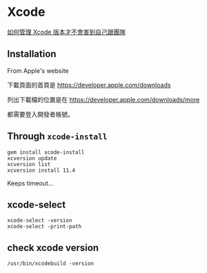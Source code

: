 # Xcode

[如何管理 Xcode 版本才不會害到自己跟團隊](https://13h.tw/2019/11/01/manage-xcode-versions.html)

## Installation

From Apple's website

下載頁面的首頁是 https://developer.apple.com/downloads

列出下載檔的位置是在 https://developer.apple.com/downloads/more

都需要登入開發者帳號。

## Through `xcode-install`

```
gem install xcode-install
xcversion update
xcversion list
xcversion install 11.4
```

Keeps timeout...

## xcode-select

```
xcode-select -version
xcode-select -print-path
```

## check xcode version

```
/usr/bin/xcodebuild -version
```
